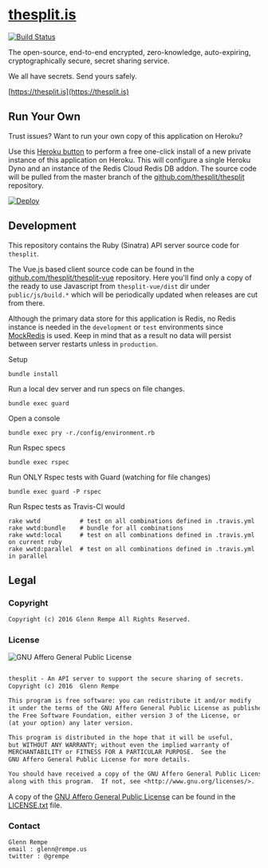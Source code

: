 # [thesplit.is](https://thesplit.is)

[![Build Status](https://travis-ci.org/thesplit/thesplit.svg?branch=master)](https://travis-ci.org/thesplit/thesplit)

The open-source, end-to-end encrypted, zero-knowledge, auto-expiring, cryptographically secure, secret sharing service.

We all have secrets. Send yours safely.

[https://thesplit.is](https://thesplit.is)

## Run Your Own

Trust issues? Want to run your own copy of this application on Heroku?

Use this [Heroku button](https://blog.heroku.com/heroku-button) to perform
a free one-click install of a new private instance of this application
on Heroku. This will configure a single Heroku Dyno and an instance of
the Redis Cloud Redis DB addon. The source code will be pulled from the master
branch of the [github.com/thesplit/thesplit](https://github.com/thesplit/thesplit)
repository.

[![Deploy](https://www.herokucdn.com/deploy/button.svg)](https://heroku.com/deploy?template=https://github.com/thesplit/thesplit)

## Development

This repository contains the Ruby (Sinatra) API server source code for `thesplit`.

The Vue.js based client source code can be found in the [github.com/thesplit/thesplit-vue](https://github.com/thesplit/thesplit-vue)
repository. Here you'll find only a copy of the ready to use Javascript from `thesplit-vue/dist` dir under `public/js/build.*` which will be periodically updated
when releases are cut from there.

Although the primary data store for this application is Redis, no Redis
instance is needed in the `development` or `test` environments since [MockRedis](https://github.com/brigade/mock_redis) is used. Keep in mind that as
a result no data will persist between server restarts unless in `production`.

Setup

```
bundle install
```

Run a local dev server and run specs on file changes.

```
bundle exec guard
```

Open a console

```
bundle exec pry -r./config/environment.rb
```

Run Rspec specs

```
bundle exec rspec
```

Run ONLY Rspec tests with Guard (watching for file changes)

```
bundle exec guard -P rspec
```

Run Rspec tests as Travis-CI would

```
rake wwtd           # test on all combinations defined in .travis.yml
rake wwtd:bundle    # bundle for all combinations
rake wwtd:local     # test on all combinations defined in .travis.yml on current ruby
rake wwtd:parallel  # test on all combinations defined in .travis.yml in parallel
```

## Legal

### Copyright

```txt
Copyright (c) 2016 Glenn Rempe All Rights Reserved.
```

### License

![GNU Affero General Public License](http://www.gnu.org/graphics/agplv3-155x51.png)

```txt

thesplit - An API server to support the secure sharing of secrets.
Copyright (c) 2016  Glenn Rempe

This program is free software: you can redistribute it and/or modify
it under the terms of the GNU Affero General Public License as published by
the Free Software Foundation, either version 3 of the License, or
(at your option) any later version.

This program is distributed in the hope that it will be useful,
but WITHOUT ANY WARRANTY; without even the implied warranty of
MERCHANTABILITY or FITNESS FOR A PARTICULAR PURPOSE.  See the
GNU Affero General Public License for more details.

You should have received a copy of the GNU Affero General Public License
along with this program.  If not, see <http://www.gnu.org/licenses/>.


```

A copy of the [GNU Affero General Public License](http://www.gnu.org/licenses/agpl.html) can be found in the [LICENSE.txt](https://github.com/thesplit/thesplit/blob/master/LICENSE.txt) file.

### Contact

```
Glenn Rempe
email : glenn@rempe.us
twitter : @grempe
```

